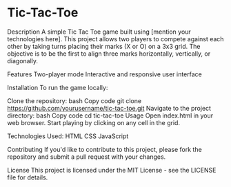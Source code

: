 # Tic-Tac-Toe

Description
A simple Tic Tac Toe game built using [mention your technologies here]. This project allows two players to compete against each other by taking turns placing their marks (X or O) on a 3x3 grid. The objective is to be the first to align three marks horizontally, vertically, or diagonally.

Features
Two-player mode
Interactive and responsive user interface

Installation
To run the game locally:

Clone the repository:
bash
Copy code
git clone https://github.com/yourusername/tic-tac-toe.git
Navigate to the project directory:
bash
Copy code
cd tic-tac-toe
Usage
Open index.html in your web browser.
Start playing by clicking on any cell in the grid.

Technologies Used:
HTML
CSS
JavaScript

Contributing
If you'd like to contribute to this project, please fork the repository and submit a pull request with your changes.

License
This project is licensed under the MIT License - see the LICENSE file for details.
